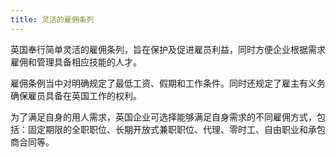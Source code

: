```yaml
---
title: 灵活的雇佣条列
---
```


英国奉行简单灵活的雇佣条列，旨在保护及促进雇员利益，同时方便企业根据需求雇佣和管理具备相应技能的人才。

雇佣条例当中对明确规定了最低工资、假期和工作条件。同时还规定了雇主有义务确保雇员具备在英国工作的权利。 

为了满足自身的用人需求，英国企业可选择能够满足自身需求的不同雇佣方式，包括：固定期限的全职职位、长期开放式兼职职位、代理、零时工、自由职业和承包商合同等。